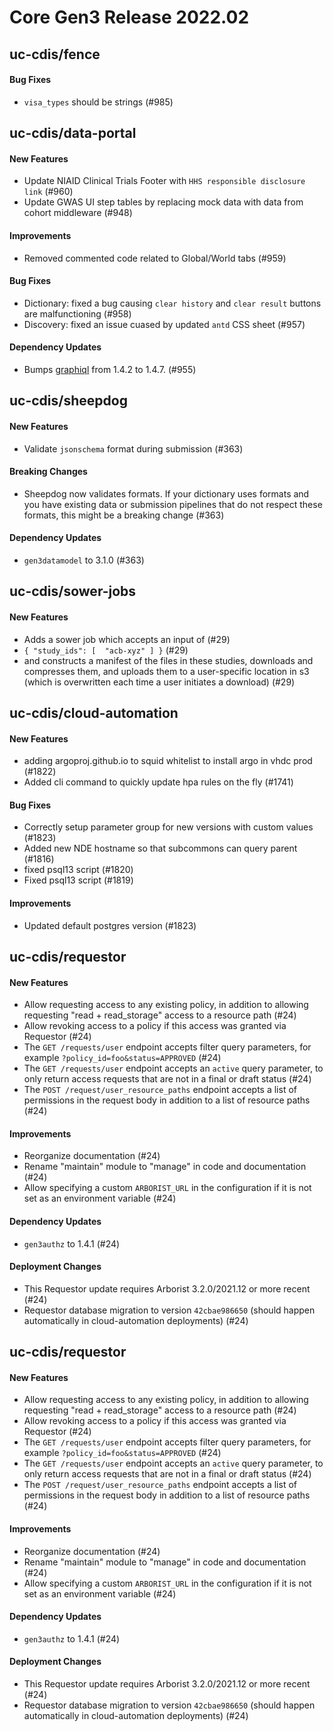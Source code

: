 # Core Gen3 Release 2022.02

## uc-cdis/fence

#### Bug Fixes
  - `visa_types` should be strings (#985)

## uc-cdis/data-portal

#### New Features
  - Update NIAID Clinical Trials Footer with `HHS responsible disclosure link` 
    (#960)
  - Update GWAS UI step tables by replacing mock data with data from cohort 
    middleware (#948)

#### Improvements
  - Removed commented code related to Global/World tabs (#959)

#### Bug Fixes
  - Dictionary: fixed a bug causing `clear history` and `clear result` buttons 
    are malfunctioning (#958)
  - Discovery: fixed an issue cuased by updated `antd` CSS sheet (#957)

#### Dependency Updates
  - Bumps [graphiql](https://github.com/graphql/graphiql) from 1.4.2 to 1.4.7. 
    (#955)

## uc-cdis/sheepdog

#### New Features
  - Validate `jsonschema` format during submission (#363)

#### Breaking Changes
  - Sheepdog now validates formats. If your dictionary uses formats and you 
    have existing data or submission pipelines that do not respect these 
    formats, this might be a breaking change (#363)

#### Dependency Updates
  - `gen3datamodel` to 3.1.0 (#363)

## uc-cdis/sower-jobs

#### New Features
  - Adds a sower job which accepts an input of (#29)
  - `{ "study_ids": [  "acb-xyz" ] }` (#29)
  - and constructs a manifest of the files in these studies, downloads and 
    compresses them, and uploads them to a user-specific location in s3 (which 
    is overwritten each time a user initiates a download) (#29)

## uc-cdis/cloud-automation

#### New Features
  - adding argoproj.github.io to squid whitelist to install argo in vhdc prod 
    (#1822)
  - Added cli command to quickly update hpa rules on the fly (#1741)

#### Bug Fixes
  - Correctly setup parameter group for new versions with custom values (#1823)
  - Added new NDE hostname so that subcommons can query parent (#1816)
  - fixed psql13 script (#1820)
  - Fixed psql13 script (#1819)

#### Improvements
  - Updated default postgres version (#1823)

## uc-cdis/requestor

#### New Features
  - Allow requesting access to any existing policy, in addition to allowing 
    requesting "read + read_storage" access to a resource path (#24)
  - Allow revoking access to a policy if this access was granted via Requestor 
    (#24)
  - The `GET /requests/user` endpoint accepts filter query parameters, for 
    example `?policy_id=foo&status=APPROVED` (#24)
  - The `GET /requests/user` endpoint accepts an `active` query parameter, to 
    only return access requests that are not in a final or draft status (#24)
  - The `POST /request/user_resource_paths` endpoint accepts a list of 
    permissions in the request body in addition to a list of resource paths 
    (#24)

#### Improvements
  - Reorganize documentation (#24)
  - Rename "maintain" module to "manage" in code and documentation (#24)
  - Allow specifying a custom `ARBORIST_URL` in the configuration if it is not 
    set as an environment variable (#24)

#### Dependency Updates
  - `gen3authz` to 1.4.1 (#24)

#### Deployment Changes
  - This Requestor update requires Arborist 3.2.0/2021.12 or more recent (#24)
  - Requestor database migration to version `42cbae986650` (should happen 
    automatically in cloud-automation deployments) (#24)

## uc-cdis/requestor

#### New Features
  - Allow requesting access to any existing policy, in addition to allowing 
    requesting "read + read_storage" access to a resource path (#24)
  - Allow revoking access to a policy if this access was granted via Requestor 
    (#24)
  - The `GET /requests/user` endpoint accepts filter query parameters, for 
    example `?policy_id=foo&status=APPROVED` (#24)
  - The `GET /requests/user` endpoint accepts an `active` query parameter, to 
    only return access requests that are not in a final or draft status (#24)
  - The `POST /request/user_resource_paths` endpoint accepts a list of 
    permissions in the request body in addition to a list of resource paths 
    (#24)

#### Improvements
  - Reorganize documentation (#24)
  - Rename "maintain" module to "manage" in code and documentation (#24)
  - Allow specifying a custom `ARBORIST_URL` in the configuration if it is not 
    set as an environment variable (#24)

#### Dependency Updates
  - `gen3authz` to 1.4.1 (#24)

#### Deployment Changes
  - This Requestor update requires Arborist 3.2.0/2021.12 or more recent (#24)
  - Requestor database migration to version `42cbae986650` (should happen 
    automatically in cloud-automation deployments) (#24)


